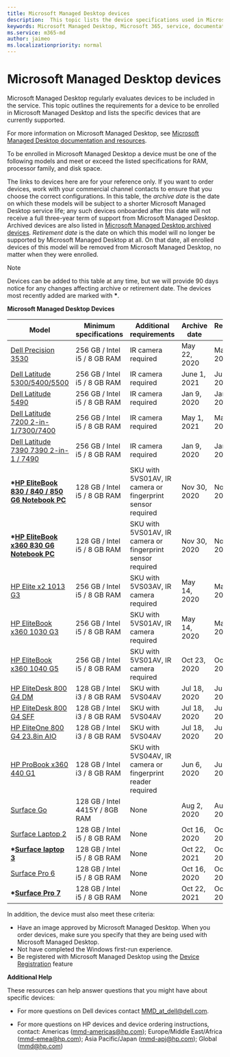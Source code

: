 ```yaml
---
title: Microsoft Managed Desktop devices
description:  This topic lists the device specifications used in Microsoft Managed Desktop.
keywords: Microsoft Managed Desktop, Microsoft 365, service, documentation
ms.service: m365-md
author: jaimeo
ms.localizationpriority: normal
---
```


# Microsoft Managed Desktop devices 

Microsoft Managed Desktop regularly evaluates devices to be included in the service. This topic outlines the requirements for a device to be enrolled in Microsoft Managed Desktop and lists the specific devices that are currently supported.

For more information on Microsoft Managed Desktop, see [Microsoft Managed Desktop documentation and resources](https://docs.microsoft.com/microsoft-365/managed-desktop/). 

<!-- Microsoft 365 E5; Device as a Service -->
<!-- Split from device & technologies topic. Destination topic for aka.ms/device-list  -->
To be enrolled in Microsoft Managed Desktop a device must be one of the following models and meet or exceed the listed specifications for RAM, processor family, and disk space. 

The links to devices here are for your reference only. If you want to order devices, work with your commercial channel contacts to ensure that you choose the correct configurations. In this table, the *archive date* is the date on which these models will be subject to a shorter Microsoft Managed Desktop service life; any such devices onboarded after this date will not receive a full three-year term of support from Microsoft Managed Desktop. Archived devices are also listed in [Microsoft Managed Desktop archived devices](archived-device-list.md). *Retirement date* is the date on which this model will no longer be supported by Microsoft Managed Desktop at all. On that date, all enrolled devices of this model will be removed from Microsoft Managed Desktop, no matter when they were enrolled.

>[!NOTE]
>Devices can be added to this table at any time, but we will provide 90 days notice for any changes affecting archive or retirement date. The devices most recently added are marked with **\***.


**Microsoft Managed Desktop Devices**


| Model    | Minimum specifications  | Additional requirements   | Archive date   | Retirement date   |
|----------|----------------|---------------------------|----------------|--------------------|
| [Dell Precision 3530](https://www.dell.com/en-us/work/shop/cty/pdp/spd/precision-15-3530-laptop?cid=265720&st=dell%2Bprecision%2B3530&VEN1=ihEzXzFB,73667408703289,901q5c14135,c,,%7BProductid%7D&VEN2=be,dell%2Bprecision%2B3530&lid=42076560130&dgc=st&dgseg=so&acd=12309152537461020&VEN3=112504543746142297) | 256 GB / Intel i5 / 8 GB RAM | IR camera required | May 22, 2020  | May 22, 2023 |
| [Dell Latitude 5300/5400/5500](https://www.dell.com/en-us/work/shop/dell-laptops-and-notebooks/latitude-5400-business-laptop/spd/latitude-14-5400-laptop) | 256 GB / Intel i5 / 8 GB RAM | IR camera required | June 1, 2021  | June 1, 2024  |
| [Dell Latitude 5490](https://www.dell.com/en-us/work/shop/cty/pdp/spd/latitude-14-5490-laptop?cid=265768&st=dell%2Blatitude%2B5490&VEN1=yKFOheND,73873544881479,901q5c14135,c,,%7BProductid%7D&VEN2=be,dell%2Blatitude%2B5490&lid=5980636&dgc=st&dgseg=so&acd=12309152537461020&VEN3=112504543746142297) | 256 GB / Intel i5 / 8 GB RAM | IR camera required | Jan 9, 2020  | Jan 9, 2023  |
| [Dell Latitude 7200 2-in-1/7300/7400](https://www.dell.com/en-us/work/shop/dell-laptops-and-notebooks/latitude-7200-2-in-1-business-laptop/spd/latitude-12-7200-2-in-1-laptop) | 256 GB / Intel i5 / 8 GB RAM | IR camera required | May 1, 2021  | May 1, 2024  |
| [Dell Latitude 7390 7390 2-in-1 / 7490](https://www.dell.com/en-us/work/shop/cty/pdp/spd/latitude-13-7390-2-in-1-laptop?cid=265768&st=dell%2Blatitude%2B7390%2B2-in-1&VEN1=bRXisqe7,73255069985268,901q5c14135,c,,%7BProductid%7D&VEN2=be,dell%2Blatitude%2B7390%2B2-in-1&lid=5981275&dgc=st&dgseg=so&acd=12309152537461020&VEN3=112504543746142297) | 256 GB / Intel i5 / 8 GB RAM   | IR camera required | Jan 9, 2020 | Jan 9, 2023 |
| **\*[HP EliteBook 830 / 840 / 850 G6 Notebook PC](https://store.hp.com/us/en/mdp/laptops/elitebook-840#!&tab=features)** | 128 GB / Intel i5 / 8 GB RAM | SKU with 5VS01AV, IR camera or fingerprint sensor required | Nov 30, 2020 | Nov 30, 2023 |
| **\*[HP EliteBook x360 830 G6 Notebook PC](https://store.hp.com/us/en/pdp/hp-elitebook-x360-830-g6-notebook-pc)** | 128 GB / Intel i5 / 8 GB RAM | SKU with 5VS01AV, IR camera or fingerprint sensor required | Nov 30, 2020 | Nov 30, 2023 |
| [HP Elite x2 1013 G3](https://store.hp.com/us/en/mdp/laptops/hp-elite-x2-1013-3074457345617296670--1#!&tab=features) | 256 GB / Intel i5 / 8 GB RAM | SKU with 5VS03AV, IR camera required | May 14, 2020 | May 14, 2023 |
| [HP EliteBook x360 1030 G3](https://store.hp.com/us/en/mdp/laptops/hp-elitebook-x360-1030-g2--1#tab=features) | 256 GB / Intel i5 / 8 GB RAM | SKU with 5VS01AV, IR camera required | May 14, 2020 | May 14, 2023 |
| [HP EliteBook x360 1040 G5](https://store.hp.com/us/en/mdp/laptops/hp-elitebook-x360-1040-3074457345617328670--1#!&tab=features) | 256 GB / Intel i5 / 8 GB RAM | SKU with 5VS01AV, IR camera required | Oct 23, 2020 | Oct 23, 2023 |
| [HP EliteDesk 800 G4 DM](https://store.hp.com/us/en/mdp/desktops/elitedesk-800-mini-349547--1#!&tab=features) | 128 GB / Intel i3 / 8 GB RAM | SKU with 5VS04AV | Jul 18, 2020 | Jul 18, 2023 |
| [HP EliteDesk 800 G4 SFF](https://store.hp.com/us/en/mdp/desktops/elitedesk-800-small-form-factor-349548--1#!&tab=features) | 128 GB / Intel i3 / 8 GB RAM | SKU with 5VS04AV | Jul 18, 2020 | Jul 18, 2023 |
| [HP EliteOne 800 G4 23.8in AIO](https://store.hp.com/us/en/mdp/desktops/eliteone-800-all-in-one-349552--1#!&tab=features) | 128 GB / Intel i3 / 8 GB RAM | SKU with 5VS04AV | Jul 18, 2020 | Jul 18, 2023 |
| [HP ProBook x360 440 G1](https://store.hp.com/us/en/mdp/laptops/hp-probook-x360-440-3074457345617293669--1#!&tab=features) | 128 GB / Intel i3 / 8 GB RAM | SKU with 5VS04AV, IR camera or fingerprint reader required | Jun 6, 2020 | Jun 6, 2023 |
| [Surface Go](https://www.microsoft.com/p/surface-go-for-business/909wr0x3sgfk/8khl?cid=msft_web_collection&CustomerIntent=Consumer&activetab=pivot%3aoverviewtab) | 128 GB / Intel 4415Y / 8GB RAM | None | Aug 2, 2020 | Aug 2, 2023 |
| [Surface Laptop 2](https://www.microsoft.com/p/surface-laptop-2-for-business/8xlk0g60tlb6/hkq9?cid=msft_web_collection&CustomerIntent=Consumer) | 128 GB / Intel i5 / 8 GB RAM | None | Oct 16, 2020 | Oct 16, 2023 |
| **\*[Surface laptop 3](https://www.microsoft.com/en-us/surface/business/surface-laptop-3)** | 128 GB / Intel i5 / 8 GB RAM | None | Oct 22, 2021 | Oct 22, 2024 |
| [Surface Pro 6](https://www.microsoft.com/p/surface-pro-6-for-business/8xjq3d3lrp0r/grf9?cid=msft_web_collection&CustomerIntent=Consumer&activetab=pivot%3aoverviewtab) | 128 GB / Intel i5 / 8 GB RAM | None | Oct 16, 2020 | Oct 16, 2023 |
| **\*[Surface Pro 7](https://www.microsoft.com/en-us/surface/business/surface-pro-7)** | 128 GB / Intel i5 / 8 GB RAM | None | Oct 22, 2021 | Oct 22, 2024 |



In addition, the device must also meet these criteria:     

- Have an image approved by Microsoft Managed Desktop. When you order devices, make sure you specify that they are being used with Microsoft Managed Desktop.
- Not have completed the Windows first-run experience.
- Be registered with Microsoft Managed Desktop using the [Device Registration](https://aka.ms/mmddrhelp) feature

**Additional Help**

These resources can help answer questions that you might have about specific devices:

- For more questions on Dell devices contact <a href="mailto:MMD_at_dell@dell.com">MMD_at_dell@dell.com</a>.

- For more questions on HP devices and device ordering instructions, contact: Americas (<a href="mailto:mmd-americas@hp.com">mmd-americas@hp.com</a>); Europe/Middle East/Africa (<a href="mailto:mmd-emea@hp.com">mmd-emea@hp.com</a>); Asia Pacific/Japan (<a href="mailto:mmd-apj@hp.com">mmd-apj@hp.com</a>); Global (<a href="mailto:mmd@hp.com">mmd@hp.com</a>)






